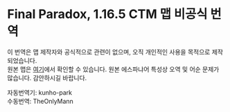 # Final Paradox, 1.16.5 CTM 맵 비공식 번역

이 번역은 맵 제작자와 공식적으로 관련이 없으며, 오직 개인적인 사용을 목적으로 제작되었습니다.  
원본 맵은 [여기](https://www.mediafire.com/file/zxwof46i2o42zwc/RP_Final_Paradox_v1.0.18.zip/file)에서 확인할 수 있습니다.
원본 에스파냐어 특성상 오역 및 어순 문제가 많습니다. 감안하시길 바랍니다.

자동번역기: kunho-park  
수동번역: TheOnlyMann  
